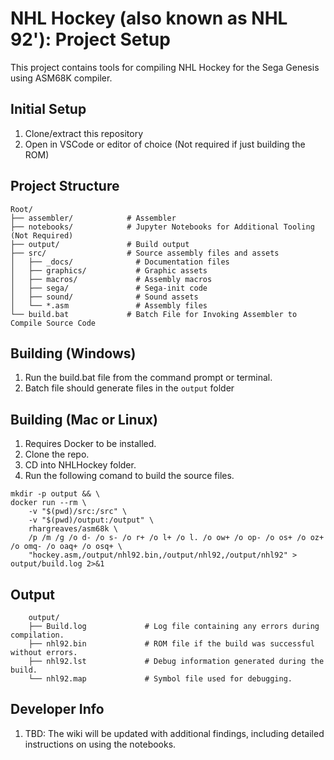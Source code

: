 # NHL Hockey (also known as NHL 92'): Project Setup

This project contains tools for compiling NHL Hockey for the Sega Genesis using ASM68K compiler.

## Initial Setup

1. Clone/extract this repository
2. Open in VSCode or editor of choice (Not required if just building the ROM)

## Project Structure

```
Root/
├── assembler/            # Assembler
├── notebooks/            # Jupyter Notebooks for Additional Tooling (Not Required)
├── output/               # Build output
├── src/                  # Source assembly files and assets
│   ├── _docs/              # Documentation files
│   ├── graphics/           # Graphic assets
│   ├── macros/             # Assembly macros
│   ├── sega/               # Sega-init code
│   ├── sound/              # Sound assets
│   └── *.asm               # Assembly files
└── build.bat             # Batch File for Invoking Assembler to Compile Source Code
```

## Building (Windows)

1. Run the build.bat file from the command prompt or terminal.
2. Batch file should generate files in the `output` folder

## Building (Mac or Linux)

1. Requires Docker to be installed.
2. Clone the repo.
3. CD into NHLHockey folder.
4. Run the following comand to build the source files.
```
mkdir -p output && \
docker run --rm \
    -v "$(pwd)/src:/src" \
    -v "$(pwd)/output:/output" \
    rhargreaves/asm68k \
    /p /m /g /o d- /o s- /o r+ /o l+ /o l. /o ow+ /o op- /o os+ /o oz+ /o omq- /o oaq+ /o osq+ \
    "hockey.asm,/output/nhl92.bin,/output/nhl92,/output/nhl92" > output/build.log 2>&1
```
## Output
```
    output/
    ├── Build.log             # Log file containing any errors during compilation.
    ├── nhl92.bin             # ROM file if the build was successful without errors.
    ├── nhl92.lst             # Debug information generated during the build.
    └── nhl92.map             # Symbol file used for debugging.
```

## Developer Info

1. TBD: The wiki will be updated with additional findings, including detailed instructions on using the notebooks.